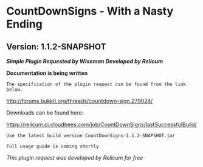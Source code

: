 CountDownSigns - With a Nasty Ending
====

Version: 1.1.2-SNAPSHOT
---

***Simple Plugin Requested by Wiseman Developed by Relicum***

**Documentation is being written**


`The specification of the plugin request can be found from the link below.`

http://forums.bukkit.org/threads/countdown-sign.279024/

Downloads can be found here:

https://relicum.ci.cloudbees.com/job/CountDownSigns/lastSuccessfulBuild/

`Use the latest build version CountDownSigns-1.1.2-SNAPSHOT.jar`

`Full usage guide is coming shortly`

*This plugin request was developed by Relicum for free*
 
